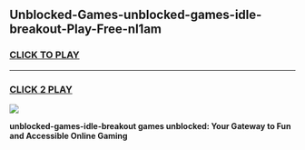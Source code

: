 
## Unblocked-Games-unblocked-games-idle-breakout-Play-Free-nl1am
<h3>
<a href="https://premium76.site?title=unblocked-games-idle-breakout&ref=19M">CLICK TO PLAY</a></h3>
<hr>

<h3>
<a href="https://premium76.site?title=unblocked-games-idle-breakout&ref=19M">CLICK 2 PLAY</a>
  
</h3>

<a href="https://premium76.site?title=unblocked-games-idle-breakout&ref=19M"><img src="https://clearcache.store/games.png"></a>


**unblocked-games-idle-breakout games unblocked: Your Gateway to Fun and Accessible Online Gaming**
